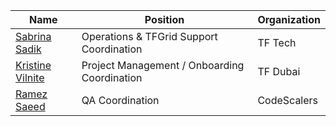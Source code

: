 | Name                                           | Position                                                  | Organization      |
| ---------------------------------------------- | --------------------------------------------------------- | ----------------- |
| [Sabrina Sadik](sabrina_sadik)                 | Operations & TFGrid Support Coordination                  | TF Tech           |
| [Kristine Vilnite](kristine_vilnite)           | Project Management / Onboarding Coordination              | TF Dubai          |
| [Ramez Saeed](ramez_saeed)                     | QA Coordination                                           | CodeScalers       |
